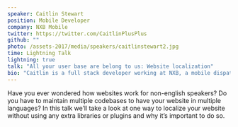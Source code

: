 ```yaml
---
speaker: Caitlin Stewart
position: Mobile Developer
company: NXB Mobile
twitter: https://twitter.com/CaitlinPlusPlus
github: ""
photo: /assets-2017/media/speakers/caitlinstewart2.jpg
time: Lightning Talk
lightning: true
talk: "All your user base are belong to us: Website localization"
bio: "Caitlin is a full stack developer working at NXB, a mobile dispatch software company using fun stuff like google maps."
---
```

Have you ever wondered how websites work for non-english speakers? Do you have to maintain multiple codebases to have your website in multiple languages? In this talk we’ll take a look at one way to localize your website without using any extra libraries or plugins and why it’s important to do so.
